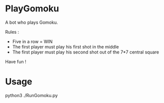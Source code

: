 # PlayGomoku

A bot who plays Gomoku.

Rules :
- Five in a row = WIN
- The first player must play his first shot in the middle
- The first player must play his second shot out of the 7*7 central square

Have fun !

# Usage
python3 ./RunGomoku.py

